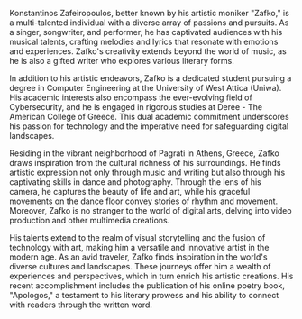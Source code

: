 Konstantinos Zafeiropoulos, better known by his artistic moniker "Zafko," is a multi-talented individual with a diverse array of passions and pursuits. 
As a singer, songwriter, and performer, he has captivated audiences with his musical talents, crafting melodies and lyrics that resonate with emotions and experiences. 
Zafko's creativity extends beyond the world of music, as he is also a gifted writer who explores various literary forms.

In addition to his artistic endeavors, Zafko is a dedicated student pursuing a degree in Computer Engineering at the University of West Attica (Uniwa). 
His academic interests also encompass the ever-evolving field of Cybersecurity, and he is engaged in rigorous studies at Deree - The American College of Greece. 
This dual academic commitment underscores his passion for technology and the imperative need for safeguarding digital landscapes.

Residing in the vibrant neighborhood of Pagrati in Athens, Greece, Zafko draws inspiration from the cultural richness of his surroundings. 
He finds artistic expression not only through music and writing but also through his captivating skills in dance and photography.
Through the lens of his camera, he captures the beauty of life and art, while his graceful movements on the dance floor convey stories of rhythm and movement.
Moreover, Zafko is no stranger to the world of digital arts, delving into video production and other multimedia creations.

His talents extend to the realm of visual storytelling and the fusion of technology with art, making him a versatile and innovative artist in the modern age.
As an avid traveler, Zafko finds inspiration in the world's diverse cultures and landscapes.
These journeys offer him a wealth of experiences and perspectives, which in turn enrich his artistic creations.
His recent accomplishment includes the publication of his online poetry book, "Apologos," a testament to his literary prowess and his ability to connect with readers through the written word.
